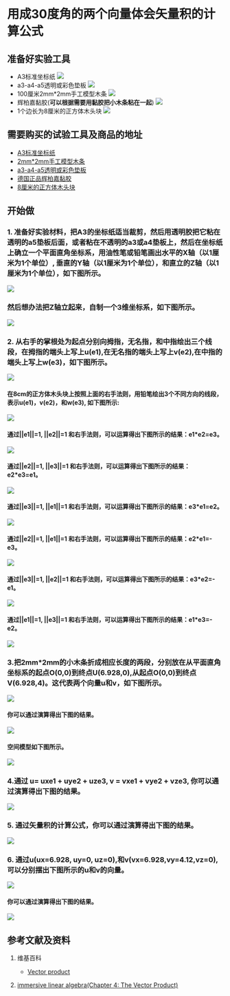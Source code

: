 ﻿# 用成30度角的两个向量体会矢量积的计算公式

## 准备好实验工具

- A3标准坐标纸
![](/images/线性代数/用成30度角的两个向量体会矢量积的计算公式/A3标准坐标纸.jpg)
- a3-a4-a5透明或彩色垫板
![](/images/线性代数/用成30度角的两个向量体会矢量积的计算公式/a3-a4-a5透明或彩色垫板.jpg)
- 100厘米2mm*2mm手工模型木条
![](/images/线性代数/用成30度角的两个向量体会矢量积的计算公式/2mm手工模型木条.jpg)
- 辉柏嘉黏胶(**可以根据需要用黏胶把小木条粘在一起**)
![](/images/线性代数/用成30度角的两个向量体会矢量积的计算公式/辉柏嘉黏胶.jpg)
- 1个边长为8厘米的正方体木头块
![](/images/线性代数/用成30度角的两个向量体会矢量积的计算公式//8cm正方体木头块.jpg)

## 需要购买的试验工具及商品的地址

- [A3标准坐标纸](https://detail.tmall.com/item.htm?id=27142292922&ali_refid=a3_430583_1006:1105863285:N:dZ%20MV6sJ%20YlXqxaoC1QlJw==:77285e2bbcb0cebf9d00068f21bd840f&ali_trackid=1_77285e2bbcb0cebf9d00068f21bd840f&spm=a230r.1.14.1&skuId=3165771512170)
- [2mm*2mm手工模型木条](https://item.taobao.com/item.htm?spm=a1z09.2.0.0.7f642e8dJTGJWM&id=543446811425&_u=3c6ncud14e3)
- [a3-a4-a5透明或彩色垫板](https://detail.tmall.com/item.htm?id=572373987578&spm=a1z09.2.0.0.7f642e8dJTGJWM&_u=3c6ncud6913&skuId=3884138486259)
- [德国正品辉柏嘉黏胶](https://detail.tmall.com/item.htm?id=578158176708&spm=a1z09.2.0.0.7f642e8dJTGJWM&_u=3c6ncudc3bc&skuId=3997768894943)
- [8厘米的正方体木头块](https://item.taobao.com/item.htm?spm=a1z09.2.0.0.3ce42e8dgzHOjp&id=564615306258&_u=ic6ncud9cf9)

## 开始做

### 1. 准备好实验材料，把A3的坐标纸适当裁剪，然后用透明胶把它粘在透明的a5垫板后面，或者粘在不透明的a3或a4垫板上，然后在坐标纸上确立一个平面直角坐标系，用油性笔或铅笔画出水平的X轴（以1厘米为1个单位）, 垂直的Y轴（以1厘米为1个单位），和直立的Z轴（以1厘米为1个单位），如下图所示。

![](/images/线性代数/用成30度角的两个向量体会矢量积的计算公式/1a1.jpg)

### 然后想办法把Z轴立起来，自制一个3维坐标系，如下图所示。

![](/images/线性代数/用成30度角的两个向量体会矢量积的计算公式/1a2.jpg)

### 2. 从右手的掌根处为起点分别向拇指，无名指，和中指绘出三个线段，在拇指的端头上写上u(e1),在无名指的端头上写上v(e2),在中指的端头上写上w(e3)，如下图所示。

![](/images/线性代数/用成30度角的两个向量体会矢量积的计算公式/2a1.jpg)

#### 在8cm的正方体木头块上按照上面的右手法则，用铅笔绘出3个不同方向的线段，表示u(e1)，v(e2)，和w(e3), 如下图所示:

![](/images/线性代数/用成30度角的两个向量体会矢量积的计算公式/2a2.jpg)

#### 通过||e1||=1, ||e2||=1 和右手法则，可以运算得出下图所示的结果：e1*e2=e3。

![](/images/线性代数/用成30度角的两个向量体会矢量积的计算公式/2a3.jpg)

#### 通过||e2||=1, ||e3||=1 和右手法则，可以运算得出下图所示的结果：e2*e3=e1。

![](/images/线性代数/用成30度角的两个向量体会矢量积的计算公式/2a4.jpg)

#### 通过||e3||=1, ||e1||=1 和右手法则，可以运算得出下图所示的结果：e3*e1=e2。

![](/images/线性代数/用成30度角的两个向量体会矢量积的计算公式/2a5.jpg)

#### 通过||e2||=1, ||e1||=1 和右手法则，可以运算得出下图所示的结果：e2*e1=-e3。

![](/images/线性代数/用成30度角的两个向量体会矢量积的计算公式/2a6.jpg)

#### 通过||e3||=1, ||e2||=1 和右手法则，可以运算得出下图所示的结果：e3*e2=-e1。

![](/images/线性代数/用成30度角的两个向量体会矢量积的计算公式/2a7.jpg)

#### 通过||e1||=1, ||e3||=1 和右手法则，可以运算得出下图所示的结果：e1*e3=-e2。

![](/images/线性代数/用成30度角的两个向量体会矢量积的计算公式/2a8.jpg)

### 3.把2mm*2mm的小木条折成相应长度的两段，分别放在从平面直角坐标系的起点O(0,0)到终点U(6.928,0),从起点O(0,0)到终点V(6.928,4)。这代表两个向量u和v，如下图所示。

![](/images/线性代数/用成30度角的两个向量体会矢量积的计算公式/3a1.jpg)

#### 你可以通过演算得出下图的结果。

![](/images/线性代数/用成30度角的两个向量体会矢量积的计算公式/3a2.jpg)

#### 空间模型如下图所示。

![](/images/线性代数/用成30度角的两个向量体会矢量积的计算公式/3a3.jpg)

### 4.通过 u= uxe1 + uye2 + uze3, v = vxe1 + vye2 + vze3, 你可以通过演算得出下图的结果。

![](/images/线性代数/用成30度角的两个向量体会矢量积的计算公式/4a1.jpg)

### 5. 通过矢量积的计算公式，你可以通过演算得出下图的结果。

![](/images/线性代数/用成30度角的两个向量体会矢量积的计算公式/5a1.jpg)

### 6. 通过u(ux=6.928, uy=0, uz=0),和v(vx=6.928,vy=4.12,vz=0), 可以分别摆出下图所示的u和v的向量。

![](/images/线性代数/用成30度角的两个向量体会矢量积的计算公式/6a1.jpg)

#### 你可以通过演算得出下图的结果。

![](/images/线性代数/用成30度角的两个向量体会矢量积的计算公式/6a2.jpg)

## 参考文献及资料

1. 维基百科
	- [Vector product](https://en.wikipedia.org/wiki/Cross_product) 

2. [immersive linear algebra(Chapter 4: The Vector Product)](http://immersivemath.com/ila/ch04_vectorproduct/ch04.html)